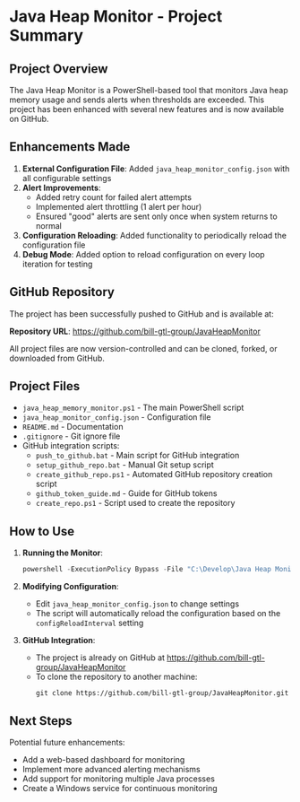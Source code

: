 # Java Heap Monitor - Project Summary

## Project Overview

The Java Heap Monitor is a PowerShell-based tool that monitors Java heap memory usage and sends alerts when thresholds are exceeded. This project has been enhanced with several new features and is now available on GitHub.

## Enhancements Made

1. **External Configuration File**: Added `java_heap_monitor_config.json` with all configurable settings
2. **Alert Improvements**:
   - Added retry count for failed alert attempts
   - Implemented alert throttling (1 alert per hour)
   - Ensured "good" alerts are sent only once when system returns to normal
3. **Configuration Reloading**: Added functionality to periodically reload the configuration file
4. **Debug Mode**: Added option to reload configuration on every loop iteration for testing

## GitHub Repository

The project has been successfully pushed to GitHub and is available at:

**Repository URL**: https://github.com/bill-gtl-group/JavaHeapMonitor

All project files are now version-controlled and can be cloned, forked, or downloaded from GitHub.

## Project Files

- `java_heap_memory_monitor.ps1` - The main PowerShell script
- `java_heap_monitor_config.json` - Configuration file
- `README.md` - Documentation
- `.gitignore` - Git ignore file
- GitHub integration scripts:
  - `push_to_github.bat` - Main script for GitHub integration
  - `setup_github_repo.bat` - Manual Git setup script
  - `create_github_repo.ps1` - Automated GitHub repository creation script
  - `github_token_guide.md` - Guide for GitHub tokens
  - `create_repo.ps1` - Script used to create the repository

## How to Use

1. **Running the Monitor**:
   ```powershell
   powershell -ExecutionPolicy Bypass -File "C:\Develop\Java Heap Monitor\java_heap_memory_monitor.ps1"
   ```

2. **Modifying Configuration**:
   - Edit `java_heap_monitor_config.json` to change settings
   - The script will automatically reload the configuration based on the `configReloadInterval` setting

3. **GitHub Integration**:
   - The project is already on GitHub at https://github.com/bill-gtl-group/JavaHeapMonitor
   - To clone the repository to another machine:
     ```
     git clone https://github.com/bill-gtl-group/JavaHeapMonitor.git
     ```

## Next Steps

Potential future enhancements:
- Add a web-based dashboard for monitoring
- Implement more advanced alerting mechanisms
- Add support for monitoring multiple Java processes
- Create a Windows service for continuous monitoring
